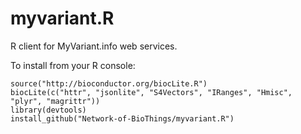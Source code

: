 # myvariant.R
R client for MyVariant.info web services.


To install from your R console:

    source("http://bioconductor.org/biocLite.R")
    biocLite(c("httr", "jsonlite", "S4Vectors", "IRanges", "Hmisc", "plyr", "magrittr"))
    library(devtools)
    install_github("Network-of-BioThings/myvariant.R")
